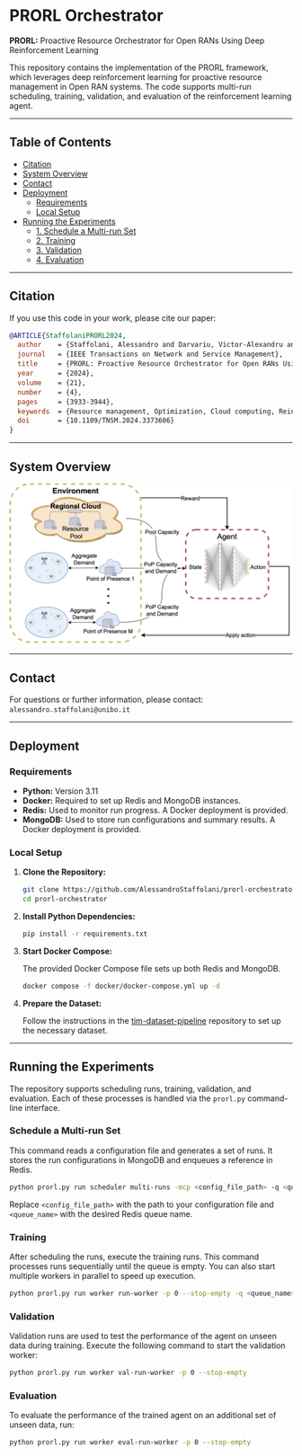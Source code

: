 # PRORL Orchestrator  
**PRORL:** Proactive Resource Orchestrator for Open RANs Using Deep Reinforcement Learning

This repository contains the implementation of the PRORL framework, which leverages deep reinforcement learning for proactive resource management in Open RAN systems. The code supports multi-run scheduling, training, validation, and evaluation of the reinforcement learning agent.

---

## Table of Contents

- [Citation](#citation)
- [System Overview](#system-overview)
- [Contact](#contact)
- [Deployment](#deployment)
  - [Requirements](#requirements)
  - [Local Setup](#local-setup)
- [Running the Experiments](#running-the-experiments)
  - [1. Schedule a Multi-run Set](#schedule-a-multi-run-set)
  - [2. Training](#training)
  - [3. Validation](#validation)
  - [4. Evaluation](#evaluation)

---

## Citation

If you use this code in your work, please cite our paper:

```bibtex
@ARTICLE{StaffolaniPRORL2024,
  author    = {Staffolani, Alessandro and Darvariu, Victor-Alexandru and Foschini, Luca and Girolami, Michele and Bellavista, Paolo and Foschini, Mirco MusolesiLuca},
  journal   = {IEEE Transactions on Network and Service Management},
  title     = {PRORL: Proactive Resource Orchestrator for Open RANs Using Deep Reinforcement Learning},
  year      = {2024},
  volume    = {21},
  number    = {4},
  pages     = {3933-3944},
  keywords  = {Resource management, Optimization, Cloud computing, Reinforcement learning, Costs, Dynamic scheduling, Copper, O-RAN, reinforcement learning, resource allocation, multi-objective optimization},
  doi       = {10.1109/TNSM.2024.3373606}
}
```

---

## System Overview

![PRORL System Overview](docs/prorl-system-overview.png "PRORL System Overview")

---

## Contact

For questions or further information, please contact:  
`alessandro.staffolani@unibo.it`

---

## Deployment

### Requirements

- **Python:** Version 3.11
- **Docker:** Required to set up Redis and MongoDB instances.
- **Redis:** Used to monitor run progress. A Docker deployment is provided.
- **MongoDB:** Used to store run configurations and summary results. A Docker deployment is provided.

### Local Setup

1. **Clone the Repository:**

    ```bash
    git clone https://github.com/AlessandroStaffolani/prorl-orchestrator.git
    cd prorl-orchestrator
    ```

2. **Install Python Dependencies:**

    ```bash
    pip install -r requirements.txt
    ```

3. **Start Docker Compose:**

    The provided Docker Compose file sets up both Redis and MongoDB.

    ```bash
    docker compose -f docker/docker-compose.yml up -d
    ```

4. **Prepare the Dataset:**

    Follow the instructions in the [tim-dataset-pipeline](https://github.com/AlessandroStaffolani/tim-dataset-pipeline) repository to set up the necessary dataset.

---

## Running the Experiments

The repository supports scheduling runs, training, validation, and evaluation. Each of these processes is handled via the `prorl.py` command-line interface.

### Schedule a Multi-run Set

This command reads a configuration file and generates a set of runs. It stores the run configurations in MongoDB and enqueues a reference in Redis.

```bash
python prorl.py run scheduler multi-runs -mcp <config_file_path> -q <queue_name>
```

Replace `<config_file_path>` with the path to your configuration file and `<queue_name>` with the desired Redis queue name.

### Training

After scheduling the runs, execute the training runs. This command processes runs sequentially until the queue is empty. You can also start multiple workers in parallel to speed up execution.

```bash
python prorl.py run worker run-worker -p 0 --stop-empty -q <queue_name>
```

### Validation

Validation runs are used to test the performance of the agent on unseen data during training. Execute the following command to start the validation worker:

```bash
python prorl.py run worker val-run-worker -p 0 --stop-empty
```

### Evaluation

To evaluate the performance of the trained agent on an additional set of unseen data, run:

```bash
python prorl.py run worker eval-run-worker -p 0 --stop-empty
```
